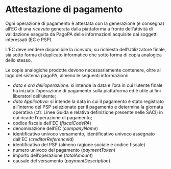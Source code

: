 # Attestazione di pagamento

Ogni operazione di pagamento è attestata con la generazione (e consegna) all’EC di una _ricevuta_ generata dalla piattaforma a fronte dell’attività di validazione eseguita da PagoPA delle informazioni acquisite dai soggetti interessati (EC e PSP).

L’EC deve rendere disponibile la _ricevuta_, su richiesta dell’Utilizzatore finale, sia sotto forma di duplicato informatico che sotto forma di copia analogica dello stesso.

Le copie analogiche prodotte devono necessariamente contenere, oltre al logo del sistema pagoPA, almeno le seguenti informazioni:

* _data e ora dell’operazione:_ si intende la data e l’ora in cui l’utente finale ha iniziato l’operazione di pagamento sulla piattaforma ed è utile ai fini liberatori dell’utente;
* _data Applicativa:_ si intende la data in cui il pagamento è stato registrato all’interno del PSP selezionato per il pagamento e determina la giornata operativa (cfr. Linee Guida e relativa definizione presente nelle SACI) in cui ricade l’operazione di pagamento;
* codice fiscale dell'EC (_fiscalCodePA_)
* denominazione dell’EC (_companyName_)
* identificativo univoco versamento, identificativo univoco assegnato dall’EC (_creditorReferenceId_)
* identificativo del PSP (almeno ragione sociale e codice fiscale)
* numero univoco del pagamento (_paymentToken_)
* importo dell’operazione (_totalAmount_)
* causale del versamento (_paymentDescription_)
